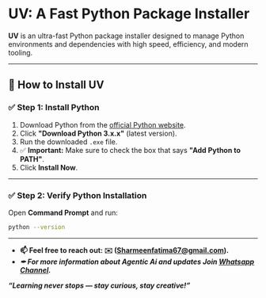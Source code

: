 # UV: A Fast Python Package Installer

**UV** is an ultra-fast Python package installer designed to manage Python environments and dependencies with high speed, efficiency, and modern tooling.

---

## 🚀 How to Install UV

### ✅ Step 1: Install Python

1. Download Python from the [official Python website](https://www.python.org/downloads/).
2. Click **"Download Python 3.x.x"** (latest version).
3. Run the downloaded `.exe` file.
4. ✅ **Important:** Make sure to check the box that says **"Add Python to PATH"**.
5. Click **Install Now**.

---

### ✅ Step 2: Verify Python Installation

Open **Command Prompt** and run:

```bash
python --version
```

---
- **📫 Feel free to reach out: **✉️ (Sharmeenfatima67@gmail.com).****
- ***✒ For more information about Agentic Ai and updates Join **[Whatsapp Channel](https://whatsapp.com/channel/0029VbAqY7w002TIRJYUHG3X).*****

***“Learning never stops — stay curious, stay creative!”***

